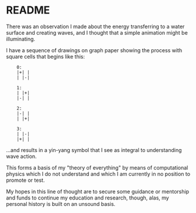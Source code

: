 # README

There was an observation I made about the energy transferring to a water surface and creating waves, and I thought that a simple animation might be illuminating.

I have a sequence of drawings on graph paper showing the process with square cells that begins like this:

        0:
        |+| |
        | |-|

        1:
        | |+|
        |-| |

        2:
        |-| |
        | |+|

        3:
        | |-|
        |+| |

...and results in a yin-yang symbol that I see as integral to understanding wave action.

This forms a basis of my "theory of everything" by means of computational physics which I do not understand and which I am currently in no position to promote or test.

My hopes in this line of thought are to secure some guidance or mentorship and funds to continue my education and research, though, alas, my personal history is built on an unsound basis.
